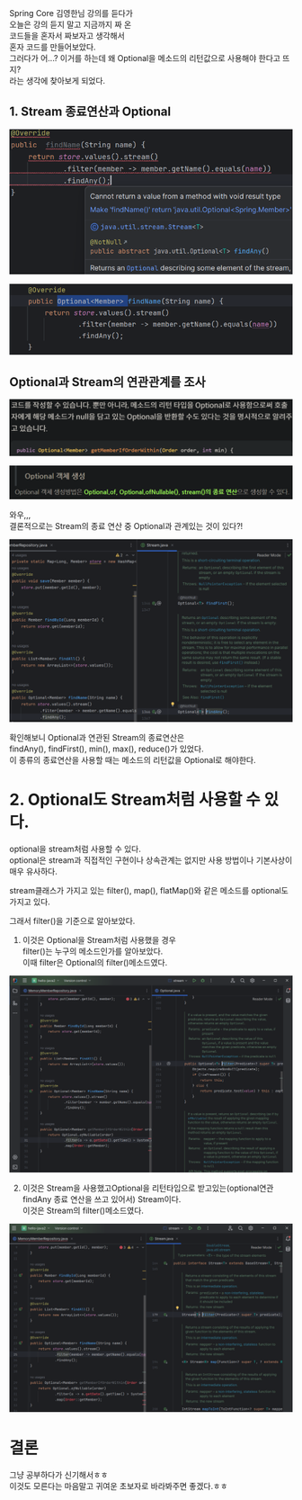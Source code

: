 Spring Core 김영한님 강의를 듣다가  
오늘은 강의 듣지 말고 지금까지 짜 온  
코드들을 혼자서 짜보자고 생각해서  
혼자 코드를 만들어보았다.  
그러다가 어...? 이거를 하는데 왜 Optional을 메소드의 리턴값으로 사용해야 한다고 뜨지?  
라는 생각에 찾아보게 되었다.

## 1. Stream 종료연산과 Optional

![Alt text](image-2.png)

![Alt text](image-1.png)

## Optional과 Stream의 연관관계를 조사
![Alt text](image-3.png)

![Alt text](image-4.png)

와우,,,  
결론적으로는 Stream의 종료 연산 중 Optional과 관계있는 것이 있다?!

![Alt text](image-5.png)

확인해보니 Optional과 연관된 Stream의 종료연산은  
findAny(), findFirst(), min(), max(), reduce()가 있었다.  
이 종류의 종료연산을 사용할 때는 메소드의 리턴값을 Optional<T>로 해야한다.

# 2. Optional도 Stream처럼 사용할 수 있다.
optional을 stream처럼 사용할 수 있다.  
optional은 stream과 직접적인 구현이나 상속관계는 없지만 사용 방법이나 기본사상이 매우 유사하다.

stream클래스가 가지고 있는 
filter(), map(), flatMap()와 같은 메소드를 optional도 가지고 있다.

그래서 filter()을 기준으로 알아보았다.

1. 이것은 Optional을 Stream처럼 사용했을 경우  
filter()는 누구의 메소드인가를 알아보았다.  
이때 filter은 Optional의 filter()메소드였다.

![Alt text](filterOptionalReturn.png)


2. 이것은 Stream을 사용했고Optional을 리턴타입으로 받고있는(optional연관 findAny 종료 연산을 쓰고 있어서) Stream이다.  
이것은 Stream의 filter()메소드였다.

![Alt text](filterStreamReturn.png)

# 결론
그냥 공부하다가 신기해서ㅎㅎ  
이것도 모른다는 마음말고 귀여운 초보자로 바라봐주면 좋겠다.ㅎㅎ


